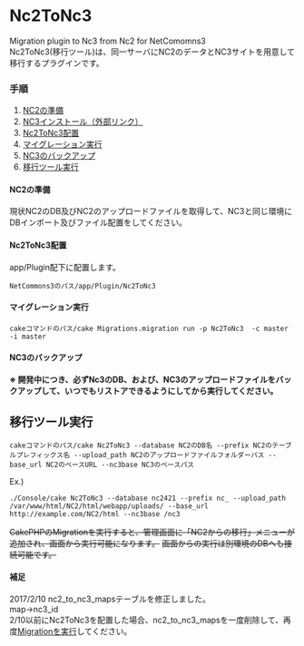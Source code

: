 Nc2ToNc3
==============

Migration plugin to Nc3 from Nc2 for NetComomns3  
Nc2ToNc3(移行ツール)は、同一サーバにNC2のデータとNC3サイトを用意して移行するプラグインです。  

### 手順

1. [NC2の準備](#nc2の準備)
1. [NC3インストール（外部リンク）](https://www.netcommons.org/NetCommons3/download)
1. [Nc2ToNc3配置](#nc2tonc3配置)
1. [マイグレーション実行](#マイグレーション実行)
1. [NC3のバックアップ](#nc3のバックアップ)
1. [移行ツール実行](#移行ツール実行)

#### NC2の準備

現状NC2のDB及びNC2のアップロードファイルを取得して、NC3と同じ環境にDBインポート及びファイル配置をしてください。

#### Nc2ToNc3配置

app/Plugin配下に配置します。

```
NetCommons3のパス/app/Plugin/Nc2ToNc3
```

#### マイグレーション実行

```
cakeコマンドのパス/cake Migrations.migration run -p Nc2ToNc3  -c master -i master
```

#### NC3のバックアップ

**※ 開発中につき、必ずNc3のDB、および、NC3のアップロードファイルをバックアップして、いつでもリストアできるようにしてから実行してください。**

## 移行ツール実行

```
cakeコマンドのパス/cake Nc2ToNc3 --database NC2のDB名 --prefix NC2のテーブルプレフィックス名 --upload_path NC2のアップロードファイルフォルダーパス --base_url NC2のベースURL --nc3base NC3のベースパス
```
Ex.)
```
./Console/cake Nc2ToNc3 --database nc2421 --prefix nc_ --upload_path /var/www/html/NC2/html/webapp/uploads/ --base_url http://example.com/NC2/html --nc3base /nc3
```

~~CakePHPのMigrationを実行すると、管理画面に「NC2からの移行」メニューが追加され、画面から実行可能になります。~~
~~画面からの実行は別環境のDBへも接続可能です。~~

#### 補足

2017/2/10 nc2_to_nc3_mapsテーブルを修正しました。  
map→nc3_id  
2/10以前にNc2ToNc3を配置した場合、nc2_to_nc3_mapsを一度削除して、再度[Migrationを実行](#マイグレーション実行)してください。  
